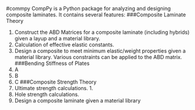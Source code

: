 #commpy
CompPy is a Python package for analyzing and designing composite 
laminates. It contains several features:
###Composite Laminate Theory
1. Construct the ABD Matrices for a composite laminate (including hybrids)
 given a layup and a material library.
2. Calculation of effective elastic constants.
3. Design a composite to meet minimum elastic/weight properties given a
 material library. Various constraints can be applied to the ABD matrix.
###Bending Stiffness of Plates
1. A
2. B
3. C
###Composite Strength Theory
1. Ultimate strength calculations.
    1. 
2. Hole strength calculations.
3. Design a composite laminate given a material library
###